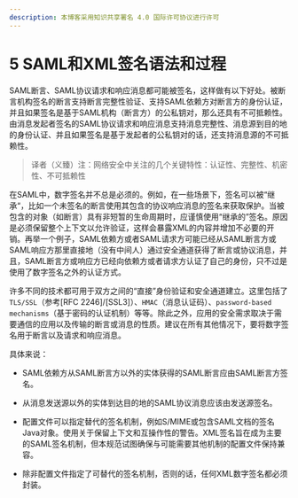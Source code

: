 ```yaml
---
description: 本博客采用知识共享署名 4.0 国际许可协议进行许可
---
```


# 5 SAML和XML签名语法和过程

SAML断言、SAML协议请求和响应消息都可能被签名，这样做有以下好处。被断言机构签名的断言支持断言完整性验证、支持SAML依赖方对断言方的身份认证，并且如果签名是基于SAML机构（断言方）的公私钥对，那么还具有不可抵赖性。由消息发起者签名的SAML协议请求和响应消息支持消息完整性、消息源到目的地的身份认证、并且如果签名是基于发起者的公私钥对的话，还支持消息源的不可抵赖性。

> 译者（义臻）注：网络安全中关注的几个关键特性：认证性、完整性、机密性、不可抵赖性

在SAML中，数字签名并不总是必须的。例如，在一些场景下，签名可以被“继承“，比如一个未签名的断言使用其包含的协议响应消息的签名来获取保护。当被包含的对象（如断言）具有非短暂的生命周期时，应谨慎使用“继承的”签名。原因是必须保留整个上下文以允许验证，这样会暴露XML的内容并增加不必要的开销。再举一个例子，SAML依赖方或者SAML请求方可能已经从SAML断言方或SAML响应方那里直接地（没有中间人）通过安全通道获得了断言或协议消息，并且，SAML断言方或响应方已经向依赖方或者请求方认证了自己的身份，只不过是使用了数字签名之外的认证方式。

许多不同的技术都可用于双方之间的“直接”身份验证和安全通道建立。这里包括了```TLS/SSL```（参考[RFC 2246]/[SSL3]）、```HMAC```（消息认证码）、```password-based
mechanisms```（基于密码的认证机制）等等。除此之外，应用的安全需求取决于需要通信的应用以及传输的断言或消息的性质。建议在所有其他情况下，要将数字签名用于断言以及请求和响应消息。    

具体来说：

+ SAML依赖方从SAML断言方以外的实体获得的SAML断言应由SAML断言方签名。

+ 从消息发送源以外的实体到达目的地的SAML协议消息应该由发送源签名。

+ 配置文件可以指定替代的签名机制，例如S/MIME或包含SAML文档的签名Java对象。使用关于保留上下文和互操作性的警告。XML签名旨在成为主要的SAML签名机制，但本规范试图确保与可能需要其他机制的配置文件保持兼容。

+ 除非配置文件指定了可替代的签名机制，否则的话，任何XML数字签名都必须封装。


